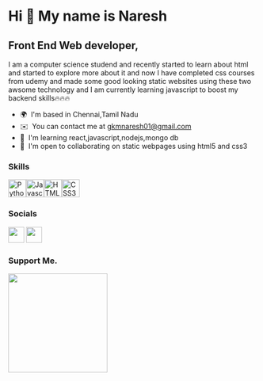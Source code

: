 Hi 👋 My name is Naresh
=======================

Front End Web developer,
-----------------------

I am a computer science studend and recently started to learn about html and started to explore more about it and now I have completed css courses from udemy and made some good looking static websites using these two awsome technology and I am currently learning javascript to boost my backend skills🔥🔥🔥

* 🌍  I'm based in Chennai,Tamil Nadu
* ✉️  You can contact me at [gkmnaresh01@gmail.com](mailto:naresh2004.m@gmail.com)
* 🧠  I'm learning react,javascript,nodejs,mongo db
* 🤝  I'm open to collaborating on static webpages using html5 and css3

### Skills

<p align="left"><a href="https://www.python.org/" target="_blank" rel="noreferrer"><img src="https://cdn.jsdelivr.net/gh/devicons/devicon/icons/python/python-original.svg" width="36" height="36" alt="Python" /></a><a href="https://developer.mozilla.org/en-US/docs/Web/JavaScript" target="_blank" rel="noreferrer"><img src="https://cdn.jsdelivr.net/gh/devicons/devicon/icons/javascript/javascript-original.svg" width="36" height="36" alt="Javascript" /></a><a href="https://developer.mozilla.org/en-US/docs/Glossary/HTML5" target="_blank" rel="noreferrer"><img src="https://cdn.jsdelivr.net/gh/devicons/devicon/icons/html5/html5-plain.svg" width="36" height="36" alt="HTML5" /></a><a href="https://www.w3.org/TR/CSS/#css" target="_blank" rel="noreferrer"><img src="https://cdn.jsdelivr.net/gh/devicons/devicon/icons/css3/css3-plain.svg" width="36" height="36" alt="CSS3" /></a></p>


### Socials

<p align="left">
<a href="https://www.github.com/naresh-webdev" target="_blank" rel="noreferrer"><img src="https://raw.githubusercontent.com/danielcranney/readme-generator/main/public/icons/socials/github.svg" width="32" height="32" /></a>
<a href="https://www.twitter.com/naresh_webdev" target="_blank" rel="noreferrer"><img src="https://raw.githubusercontent.com/danielcranney/readme-generator/main/public/icons/socials/twitter.svg" width="32" height="32" /></a>
</p>

### Support Me.

<a href="https://www.buymeacoffee.com/NareshM"><img src="https://cdn.buymeacoffee.com/buttons/v2/default-yellow.png" width="200" /></a>
